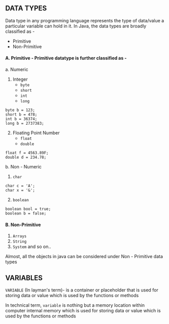

## DATA TYPES ##

Data type in any programming language represents the type of data/value a particular variable can hold in it.
In Java, the data types are broadly classified as -
-  Primitive
-  Non-Primitive

#### A. Primitive - Primitive datatype is further classified as -
a. Numeric
  1. Integer
        - `byte`
        - `short`
        - `int`
        - `long`

```
byte b = 123;
short b = 478;
int b = 36374;
long b = 2737383;
```
  2. Floating Point Number
        - `float`
        - `double`

```
float f = 4563.89F;
double d = 234.78;
```
b. Non - Numeric
  1. `char`
  ```
  char c = 'A';
  char x = '&';
  ```
  2. `boolean`
  ```
  boolean bool = true;
  boolean b = false;
  ```

#### B. Non-Primitive
1. `Arrays`
2. `String`
3. `System` and so on..

Almost, all the objects in java can be considered under Non - Primitive data types

## VARIABLES ##

`VARIABLE` (In layman's term)- is a container or placeholder that is used for storing data or value which is used by the functions or methods

In technical term, `variable` is nothing but a memory location within computer internal memory which is used for storing data or value which is used by the functions or methods
